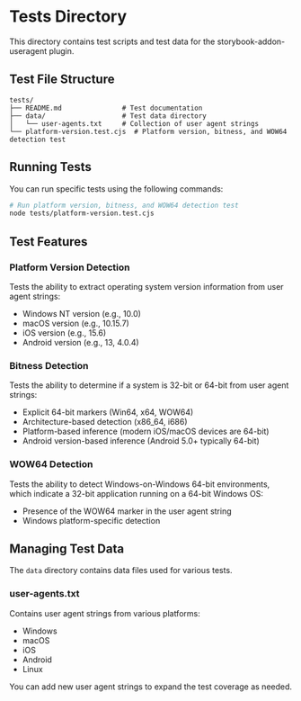 # Tests Directory

This directory contains test scripts and test data for the storybook-addon-useragent plugin.

## Test File Structure

```
tests/
├── README.md               # Test documentation
├── data/                   # Test data directory
│   └── user-agents.txt     # Collection of user agent strings
└── platform-version.test.cjs  # Platform version, bitness, and WOW64 detection test
```

## Running Tests

You can run specific tests using the following commands:

```bash
# Run platform version, bitness, and WOW64 detection test
node tests/platform-version.test.cjs
```

## Test Features

### Platform Version Detection

Tests the ability to extract operating system version information from user agent strings:

- Windows NT version (e.g., 10.0)
- macOS version (e.g., 10.15.7)
- iOS version (e.g., 15.6)
- Android version (e.g., 13, 4.0.4)

### Bitness Detection

Tests the ability to determine if a system is 32-bit or 64-bit from user agent strings:

- Explicit 64-bit markers (Win64, x64, WOW64)
- Architecture-based detection (x86_64, i686)
- Platform-based inference (modern iOS/macOS devices are 64-bit)
- Android version-based inference (Android 5.0+ typically 64-bit)

### WOW64 Detection

Tests the ability to detect Windows-on-Windows 64-bit environments, which indicate a 32-bit application running on a 64-bit Windows OS:

- Presence of the WOW64 marker in the user agent string
- Windows platform-specific detection

## Managing Test Data

The `data` directory contains data files used for various tests.

### user-agents.txt

Contains user agent strings from various platforms:

- Windows
- macOS
- iOS
- Android
- Linux

You can add new user agent strings to expand the test coverage as needed.

